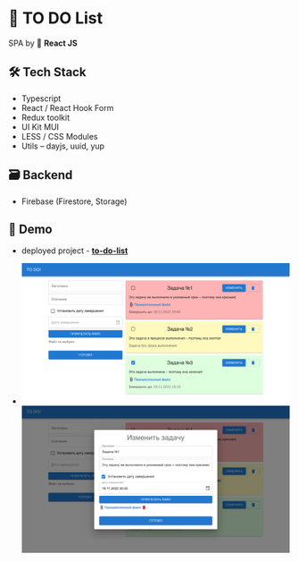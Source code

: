 # 📒 TO DO List

SPA by 💙 **React JS**

## 🛠 Tech Stack

- Typescript
- React / React Hook Form
- Redux toolkit
- UI Kit MUI
- LESS / CSS Modules
- Utils – dayjs, uuid, yup

## 🗃 Backend

- Firebase (Firestore, Storage)

## 👀 Demo

- deployed project - **[to-do-list](https://to-do-list-one-umber-65.vercel.app/)**

- ![main-page](/src/assets/Demo-1.png)
  ![update-task-modal](/src/assets/Demo-2.png)
